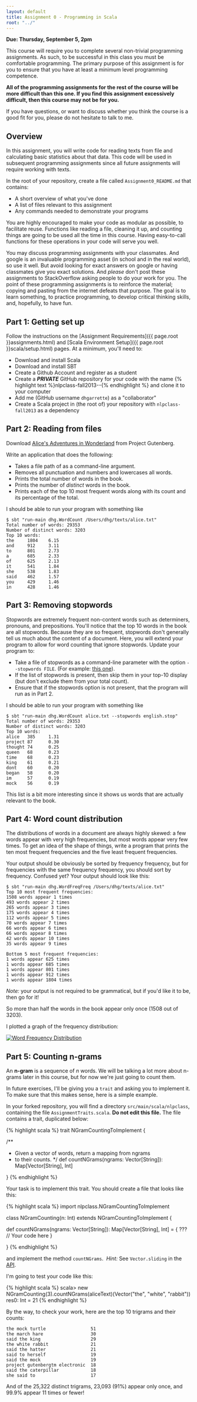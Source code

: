 ```yaml
---
layout: default
title: Assignment 0 - Programming in Scala
root: "../"
---
```


**Due: Thursday, September 5, 2pm**

This course will require you to complete several non-trivial programming assignments.  As such, to be successful in this class you must be comfortable programming.  The primary purpose of this assignment is for you to ensure that you have at least a minimum level programming competence.  

**All of the programming assignments for the rest of the course will be more difficult than this one.  If you find this assignment excessively difficult, then this course may not be for you.**

If you have questions, or want to discuss whether you think the course is a good fit for you, please do not hesitate to talk to me.  


## Overview

In this assignment, you will write code for reading texts from file and calculating basic statistics about that data.  This code will be used in subsequent programming assignments since all future assignments will require working with texts.

In the root of your repository, create a file called `Assignment0_README.md` that contains:
* A short overview of what you've done
* A list of files relevant to this assignment
* Any commands needed to demonstrate your programs

You are highly encouraged to make your code as modular as possible, to facilitate reuse.  Functions like reading a file, cleaning it up, and counting things are going to be used all the time in this course.  Having easy-to-call functions for these operations in your code will serve you well.

You may discuss programming assignments with your classmates.  And google is an invaluable programming asset (in school and in the real world), so use it well.  But avoid looking for exact answers on google or having classmates give you exact solutions.  And *please* don't post these assignments to StackOverflow asking people to do your work for you.  The point of these programming assignments is to reinforce the material; copying and pasting from the internet defeats that purpose.  The goal is to learn something, to practice programming, to develop critical thinking skills, and, hopefully, to have fun.


## Part 1: Getting set up

Follow the instructions on the [Assignment Requirements]({{ page.root }}assignments.html) and [Scala Environment Setup]({{ page.root }}scala/setup.html) pages.  At a minimum, you'll need to:

* Download and install Scala
* Download and install SBT
* Create a Github Account and register as a student
* Create a ***PRIVATE*** GitHub repository for your code with the name
    {% highlight text %}nlpclass-fall2013-<lastname>-<firstname>{% endhighlight %}
    and clone it to your computer
* Add me (GitHub username `dhgarrette`) as a "collaborator"
* Create a Scala project in (the root of) your repository with `nlpclass-fall2013` as a dependency


## Part 2: Reading from files

Download [Alice's Adventures in Wonderland](http://www.gutenberg.org/cache/epub/11/pg11.txt) from Project Gutenberg.

Write an application that does the following:

* Takes a file path of as a command-line argument.
* Removes all punctuation and numbers and lowercases all words.
* Prints the total number of words in the book.
* Prints the number of *distinct* words in the book.
* Prints each of the top 10 most frequent words along with its count and its percentage of the total.

I should be able to run your program with something like

    $ sbt "run-main dhg.WordCount /Users/dhg/texts/alice.txt"
    Total number of words: 29353
    Number of distinct words: 3203
    Top 10 words:
	the     1804    6.15
	and     912     3.11
	to      801     2.73
	a       685     2.33
	of      625     2.13
	it      541     1.84
	she     538     1.83
	said    462     1.57
	you     429     1.46
	in      428     1.46


## Part 3: Removing stopwords

Stopwords are extremely frequent non-content words such as determiners, pronouns, and prepositions.  You'll notice that the top 10 words in the book are all stopwords.  Because they are so frequent, stopwords don't generally tell us much about the content of a document.  Here, you will extend your program to allow for word counting that ignore stopwords.  Update your program to:

* Take a file of stopwords as a command-line parameter with the option `--stopwords FILE`.  (For example: [this one](ftp://ftp.cs.cornell.edu/pub/smart/english.stop)).
* If the list of stopwords is present, then skip them in your top-10 display (but don't exclude them from your total count).
* Ensure that if the stopwords option is not present, that the program will run as in Part 2.

I should be able to run your program with something like

    $ sbt "run-main dhg.WordCount alice.txt --stopwords english.stop"
    Total number of words: 29353
    Number of distinct words: 3203
    Top 10 words:
	alice   385     1.31
	project 87      0.30
	thought 74      0.25
	queen   68      0.23
	time    68      0.23
	king    61      0.21
	dont    60      0.20
	began   58      0.20
	im      57      0.19
	mock    56      0.19

This list is a bit more interesting since it shows us words that are actually relevant to the book.


## Part 4: Word count distribution

The distributions of words in a document are always highly skewed: a few words appear with very high frequencies, but most words appear very few times.  To get an idea of the shape of things, write a program that prints the ten most frequent frequencies and the five least frequent frequencies.  

Your output should be obviously be sorted by frequency frequency, but for frequencies with the same frequency frequency, you should sort by frequency.  Confused yet?  Your output should look like this:

    $ sbt "run-main dhg.WordFreqFreq /Users/dhg/texts/alice.txt"
    Top 10 most frequent frequencies:
	1508 words appear 1 times
	493 words appear 2 times
	265 words appear 3 times
	175 words appear 4 times
	112 words appear 5 times
	70 words appear 7 times
	66 words appear 6 times
	66 words appear 8 times
	42 words appear 10 times
	35 words appear 9 times

    Bottom 5 most frequent frequencies:
	1 words appear 625 times
	1 words appear 685 times
	1 words appear 801 times
	1 words appear 912 times
	1 words appear 1804 times

*Note:* your output is not required to be grammatical, but if you'd like it to be, then go for it!

So more than half the words in the book appear only once (1508 out of 3203).

I plotted a graph of the frequency distribution:

<a href="{{ page.root }}images/aliceFreqDist.png"><img src="{{ page.root }}images/aliceFreqDist.png" border="0" style="border:none;max-width:100%;" alt="Word Frequency Distribution" /></a>


## Part 5: Counting n-grams

An **n-gram** is a sequence of *n* words.  We will be talking a lot more about n-grams later in this course, but for now we're just going to count them.

In future exercises, I'll be giving you a `trait` and asking you to implement it.  To make sure that this makes sense, here is a simple example.  

In your forked repository, you will find a directory `src/main/scala/nlpclass`, containing the file `AssignmentTraits.scala`.  **Do not edit this file.**  The file contains a trait, duplicated below:

{% highlight scala %}
trait NGramCountingToImplement {

  /**
   * Given a vector of words, return a mapping from ngrams 
   * to their counts.
   */
  def countNGrams(ngrams: Vector[String]): Map[Vector[String], Int]

}
{% endhighlight %}

Your task is to implement this trait.  You should create a file that looks like this:

{% highlight scala %}
import nlpclass.NGramCountingToImplement

class NGramCounting(n: Int) extends NGramCountingToImplement {

  def countNGrams(ngrams: Vector[String]): Map[Vector[String], Int] = {
     ???  // Your code here
  }

}
{% endhighlight %}

and implement the method `countNGrams`.&nbsp; *Hint:* See `Vector.sliding` in the [API](http://www.scala-lang.org/api/current/#scala.collection.immutable.Vector).


I'm going to test your code like this:

{% highlight scala %}
scala> new NGramCounting(3).countNGrams(aliceText)(Vector("the", "white", "rabbit"))
res0: Int = 21
{% endhighlight %}

By the way, to check your work, here are the top 10 trigrams and their counts:

	the mock turtle                 51
	the march hare                  30
	said the king                   29
	the white rabbit                21
	said the hatter                 21
	said to herself                 19
	said the mock                   19
	project gutenbergtm electronic  18
	said the caterpillar            18
	she said to                     17

And of the 25,322 distinct trigrams, 23,093 (91%) appear only once, and 99.9% appear 11 times or fewer!
